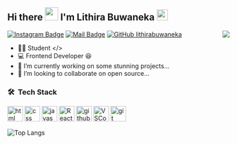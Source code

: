 <h2 align="left">Hi there <img src="https://media.giphy.com/media/mGcNjsfWAjY5AEZNw6/giphy.gif" width="30"> I'm Lithira Buwaneka  <img src="https://raw.githubusercontent.com/MartinHeinz/MartinHeinz/master/wave.gif" width="25px"></h2>
<img align='right' src="https://github-readme-stats.vercel.app/api?username=LithiraBuwaneka&show_icons=true&theme=github_dark&hide_border=0">

[![Instagram Badge](https://img.shields.io/badge/-@lithira.buwaneka-e84393?style=flat&labelColor=e84393&logo=instagram&logoColor=white)](https://instagram.com/lithira.buwaneka)
[![Mail Badge](https://img.shields.io/badge/-lithirabuwaneka-c0392b?style=flat&labelColor=c0392b&logo=gmail&logoColor=white)](mailto:lithirabuwaneka11@gmail.com)
[![GitHub lithirabuwaneka](https://img.shields.io/github/followers/LithiraBuwaneka?label=follow&style=social)](https://github.com/LithiraBuwaneka)

- 👨‍💻 Student </>
- 💻 Frontend Developer 😆
- 🔭 I’m currently working on some stunning projects...
- 🍃 I’m looking to collaborate on open source...

### 🛠 &nbsp;Tech Stack

<p align="left">
  <img alt-"html5" src="https://media.giphy.com/media/XAxylRMCdpbEWUAvr8/giphy.gif" width="35" title="html">
  <img alt="css" src="https://media.giphy.com/media/fsEaZldNC8A1PJ3mwp/giphy.gif" width="35" title="css">
  <img alt="javascript" src="https://media3.giphy.com/media/ln7z2eWriiQAllfVcn/200w.webp" width="35" title="javascript">  
  <img alt="React" width="35" src="https://raw.githubusercontent.com/vatsa287/vatsa287/master/assets/react-original.svg" />
  <img alt="github" src="https://i.giphy.com/media/KzJkzjggfGN5Py6nkT/200.webp" width="35" title="github">
  <img alt="VSCode" src="https://i.giphy.com/media/IdyAQJVN2kVPNUrojM/200.webp" width="35" title="vscode">
  <img src="https://www.vectorlogo.zone/logos/git-scm/git-scm-icon.svg" alt="git" width="35" /></p>
 
 ![Top Langs](https://github-readme-stats.vercel.app/api/top-langs/?username=LithiraBuwaneka&layout=compact&theme=github_dark&hide_border=0)







